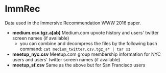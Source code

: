 # ImmRec
Data used in the Immersive Recommendation WWW 2016 paper.
* **medium.csv.tgz.a[ab]** Medium.com upvote history and users' twitter screen names (if available)
	* you can combine and decompress the files by the following bash command: 
	```cat medium_twitter.csv.tgz_a* | tar xz ```
* **meetup_nyc.csv** Meetup.com group membership information for NYC users and users' twitter screen names (if available)
* **meetup_sf.csv** Same as the above but for San Francisco users 
